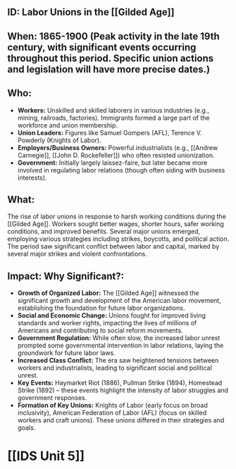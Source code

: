 ## ID: Labor Unions in the [[Gilded Age]]

## When: 1865-1900 (Peak activity in the late 19th century,  with significant events occurring throughout this period.  Specific union actions and legislation will have more precise dates.)

## Who:
* **Workers:** Unskilled and skilled laborers in various industries (e.g., mining, railroads, factories).  Immigrants formed a large part of the workforce and union membership.
* **Union Leaders:**  Figures like Samuel Gompers (AFL), Terence V. Powderly (Knights of Labor).
* **Employers/Business Owners:**  Powerful industrialists (e.g., [[Andrew Carnegie]], [[John D. Rockefeller]]) who often resisted unionization.
* **Government:**  Initially largely laissez-faire, but later became more involved in regulating labor relations (though often siding with business interests).

## What:
The rise of labor unions in response to harsh working conditions during the [[Gilded Age]].  Workers sought better wages, shorter hours, safer working conditions, and improved benefits.  Several major unions emerged, employing various strategies including strikes, boycotts, and political action.  The period saw significant conflict between labor and capital, marked by several major strikes and violent confrontations.

## Impact: Why Significant?:
* **Growth of Organized Labor:**  The [[Gilded Age]] witnessed the significant growth and development of the American labor movement, establishing the foundation for future labor organizations.
* **Social and Economic Change:** Unions fought for improved living standards and worker rights, impacting the lives of millions of Americans and contributing to social reform movements.
* **Government Regulation:**  While often slow, the increased labor unrest prompted some governmental intervention in labor relations, laying the groundwork for future labor laws.
* **Increased Class Conflict:**  The era saw heightened tensions between workers and industrialists, leading to significant social and political unrest.
* **Key Events:**  Haymarket Riot (1886), Pullman Strike (1894), Homestead Strike (1892) – these events highlight the intensity of labor struggles and government responses.
* **Formation of Key Unions:**  Knights of Labor (early focus on broad inclusivity), American Federation of Labor (AFL) (focus on skilled workers and craft unions).  These unions differed in their strategies and goals.



# [[IDS Unit 5]]